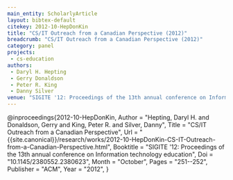 ```yaml
---
main_entity: ScholarlyArticle
layout: bibtex-default
citekey: 2012-10-HepDonKin
title: "CS/IT Outreach from a Canadian Perspective (2012)"
breadcrumb: "CS/IT Outreach from a Canadian Perspective (2012)"
category: panel
projects:
 - cs-education
authors:
 - Daryl H. Hepting
 - Gerry Donaldson
 - Peter R. King
 - Danny Silver
venue: "SIGITE '12: Proceedings of the 13th annual conference on Information technology education"
---
```

@inproceedings{2012-10-HepDonKin,
	Author =  "Hepting, Daryl H. and Donaldson, Gerry and King, Peter R. and Silver, Danny",
	Title =  "CS/IT Outreach from a Canadian Perspective",
	Url = \"{{site.canonical}}/research/works/2012-10-HepDonKin-CS-IT-Outreach-from-a-Canadian-Perspective.html\",
	Booktitle =  "SIGITE '12: Proceedings of the 13th annual conference on Information technology education",
	Doi =  "10.1145/2380552.2380623",
	Month =  "October",
	Pages =  "251--252",
	Publisher =  "ACM",
	Year =  "2012",
}
